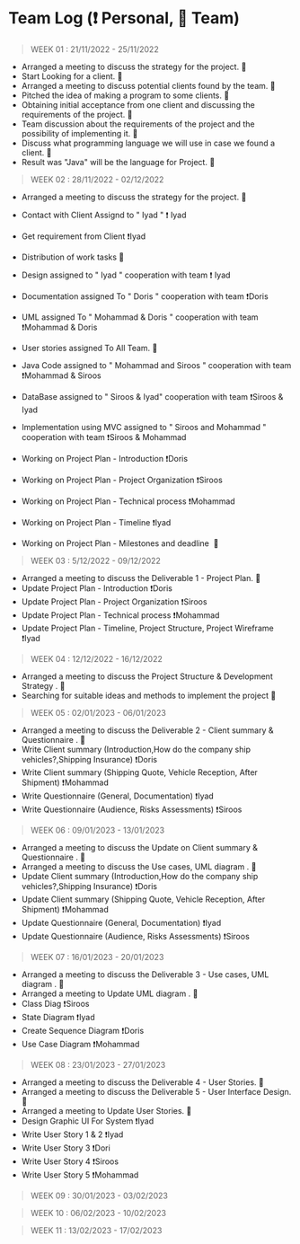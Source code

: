 # Team Log (❗ Personal, 🔰 Team)

> WEEK 01 :   21/11/2022 - 25/11/2022
- Arranged a meeting to discuss the strategy for the project. 🔰 
- Start Looking for a client. 🔰 
- Arranged a meeting to discuss potential clients found by the team. 🔰 
- Pitched the idea of making a program to some clients. 🔰
- Obtaining initial acceptance from one client and discussing the requirements of the project. 🔰
- Team discussion about the requirements of the project and the possibility of implementing it. 🔰
- Discuss what programming language we will use in case we found a client. 🔰 
- Result was "Java" will be the language for Project. 🔰 

> WEEK 02 :   28/11/2022 - 02/12/2022
- Arranged a meeting to discuss the strategy for the project.  🔰
- Contact with Client Assignd to " Iyad " ❗ Iyad
- Get requirement from Client ❗Iyad

- Distribution of work tasks  🔰
- Design assigned to " Iyad " cooperation with team ❗ Iyad
- Documentation assigned To " Doris " cooperation with team ❗Doris
- UML assigned To " Mohammad & Doris " cooperation with team ❗Mohammad & Doris
- User stories assigned To All Team. 🔰
- Java Code assigned to " Mohammad and Siroos " cooperation with team ❗Mohammad & Siroos
- DataBase assigned to " Siroos & Iyad" cooperation with team ❗Siroos & Iyad
- Implementation using MVC assigned to " Siroos and Mohammad " cooperation with team ❗Siroos & Mohammad
- Working on Project Plan - Introduction  ❗Doris
- Working on Project Plan - Project Organization  ❗Siroos
- Working on Project Plan - Technical process  ❗Mohammad
- Working on Project Plan - Timeline  ❗Iyad
- Working on Project Plan - Milestones and deadline  🔰 

> WEEK 03 :   5/12/2022 - 09/12/2022
- Arranged a meeting to discuss the Deliverable 1 -  Project Plan.  🔰
- Update Project Plan - Introduction  ❗Doris
- Update Project Plan - Project Organization  ❗Siroos
- Update Project Plan - Technical process  ❗Mohammad
- Update Project Plan - Timeline, Project Structure, Project Wireframe ❗Iyad


> WEEK 04 :   12/12/2022 - 16/12/2022
- Arranged a meeting to discuss the Project Structure & Development Strategy .  🔰
- Searching for suitable ideas and methods to implement the project 🔰

> WEEK 05 :   02/01/2023 - 06/01/2023
- Arranged a meeting to discuss the Deliverable 2 - Client summary & Questionnaire .  🔰
- Write Client summary (Introduction,How do the company ship vehicles?,Shipping Insurance)  ❗Doris
- Write Client summary (Shipping Quote, Vehicle Reception, After Shipment)    ❗Mohammad
- Write Questionnaire (General, Documentation)  ❗Iyad
- Write Questionnaire (Audience, Risks Assessments) ❗Siroos

> WEEK 06 :   09/01/2023 - 13/01/2023
- Arranged a meeting to discuss the Update on Client summary & Questionnaire .  🔰
- Arranged a meeting to discuss the Use cases, UML diagram .  🔰
- Update Client summary (Introduction,How do the company ship vehicles?,Shipping Insurance)  ❗Doris
- Update Client summary (Shipping Quote, Vehicle Reception, After Shipment)    ❗Mohammad
- Update Questionnaire (General, Documentation)  ❗Iyad
- Update Questionnaire (Audience, Risks Assessments) ❗Siroos


> WEEK 07 :   16/01/2023 - 20/01/2023
- Arranged a meeting to discuss the Deliverable 3 -  Use cases, UML diagram .  🔰
- Arranged a meeting to Update UML diagram .  🔰
- Class Diag ❗Siroos
- State Diagram  ❗Iyad
- Create Sequence Diagram ❗Doris
- Use Case Diagram  ❗Mohammad


> WEEK 08 :   23/01/2023 - 27/01/2023
- Arranged a meeting to discuss the Deliverable 4 - User Stories.  🔰
- Arranged a meeting to discuss the Deliverable 5 - User Interface Design.  🔰
- Arranged a meeting to Update User Stories.  🔰
- Design Graphic UI For System  ❗Iyad
- Write User Story 1 & 2 ❗Iyad
- Write User Story 3 ❗Dori
- Write User Story 4 ❗Siroos
- Write User Story 5 ❗Mohammad


> WEEK 09 :   30/01/2023 - 03/02/2023


> WEEK 10 :   06/02/2023 - 10/02/2023


> WEEK 11 :   13/02/2023 - 17/02/2023






